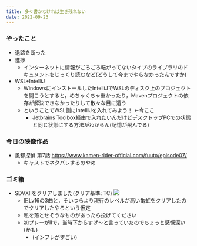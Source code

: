 ```yaml
---
title: 多々書かなければ生き残れない
date: 2022-09-23
---
```


### やったこと
+ 退路を断った
+ 進捗
  + インターネットに情報がごろごろ転がってないタイプのライブラリのドキュメントをじっくり読むなど(どうして今までやらなかったんですか)
+ WSL+IntelliJ
  + WindowsにインストールしたIntelliJでWSLのディスク上のプロジェクトを開こうとすると，めちゃくちゃ重かったり，Mavenプロジェクトの依存が解決できなかったりして散々な目に遭う
  + ということでWSL側にIntelliJを入れてみよう！ ←今ここ
    + Jetbrains Toolbox経由で入れたいんだけどデスクトップPCでの状態と同じ状態にする方法がわからん(記憶が飛んでる)

### 今日の映像作品
+ 風都探偵 第7話 <https://www.kamen-rider-official.com/fuuto/episode07/>
  + キャストでネタバレするのやめ

### ゴミ箱
+ SDVXⅡをクリアしました(クリア基準: TC)
  ![](https://i.gyazo.com/a4147d35526c04812d043db278e6d2bb.jpg)
  + 旧Lv16の3曲と，そいつらより現行のレベルが高い亀虹をクリアしたのでクリアしたやろという仮定
  + 私を落とせそうなものがあったら投げてください
  + 初プレーがⅡで，当時下からすげ～と言っていたのでちょっと感慨深い(かも)
    + (インフレがすごい)
